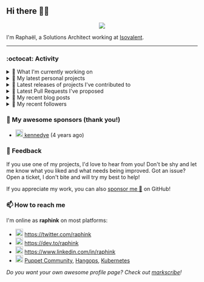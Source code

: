 ## Hi there 👋🏼


<p align="center">
  <a href="https://github.com/ryo-ma/github-profile-trophy"><img src="https://github-profile-trophy.vercel.app/?username=raphink&theme=darkhub&margin-w=15&margin-h=15&no-frame=true&column=5"/></a>
</p>


I'm Raphaël, a Solutions Architect working at [Isovalent](https://github.com/isovalent).

<hr />


### :octocat: Activity

<details>
<summary>👷 What I'm currently working on</summary>

- [raphink/dotfiles](https://github.com/raphink/dotfiles) -  (3 days ago)
- [raphink/juanita](https://github.com/raphink/juanita) -  (1 month ago)
- [cilium/cilium](https://github.com/cilium/cilium) - eBPF-based Networking, Security, and Observability (3 months ago)
- [cilium/cilium-cli](https://github.com/cilium/cilium-cli) - CLI to install, manage &amp; troubleshoot Kubernetes clusters running Cilium (3 months ago)
- [raphink/CV](https://github.com/raphink/CV) - My CV in both LaTeX &amp; web/ajax formats (8 months ago)
</details>

<details>
<summary>🌱 My latest personal projects</summary>

- [raphink/juanita](https://github.com/raphink/juanita) - 
- [raphink/picomo](https://github.com/raphink/picomo) - 
- [raphink/js-test](https://github.com/raphink/js-test) - 
- [raphink/book-template](https://github.com/raphink/book-template) - book-template
- [raphink/rebel-base](https://github.com/raphink/rebel-base) - rebel-base
</details>

<details>
<summary>🔭 Latest releases of projects I've contributed to</summary>

- [cilium/cilium-cli](https://github.com/cilium/cilium-cli) ([v0.16.17](https://github.com/cilium/cilium-cli/releases/tag/v0.16.17), 1 week ago) - CLI to install, manage &amp; troubleshoot Kubernetes clusters running Cilium
- [cilium/cilium](https://github.com/cilium/cilium) ([v1.17.0-pre.0](https://github.com/cilium/cilium/releases/tag/v1.17.0-pre.0), 2 weeks ago) - eBPF-based Networking, Security, and Observability
- [cilium/starwars-docker](https://github.com/cilium/starwars-docker) ([v2.0](https://github.com/cilium/starwars-docker/releases/tag/v2.0), 11 months ago) - Deathstar as a Service
</details>

<details>
<summary>🔨 Latest Pull Requests I've proposed</summary>

</details>

<details>
<summary>📜 My recent blog posts</summary>

- [Towards a Modular DevOps Stack](https://dev.to/camptocamp-ops/towards-a-modular-devops-stack-257c) (2 years ago)
- [A 15-year Puppet Journey](https://dev.to/raphink/a-15-year-puppet-journey-4o39) (2 years ago)
- [How to allow dynamic Terraform Provider Configuration](https://dev.to/camptocamp-ops/how-to-allow-dynamic-terraform-provider-configuration-20ik) (3 years ago)
- [March Cloud Native Romandie Meetup](https://dev.to/camptocamp-ops/march-cloud-native-romandie-meetup-o2f) (3 years ago)
- [Immutability &amp; loose coupling: a match made in heaven](https://dev.to/camptocamp-ops/immutability-loose-coupling-a-match-made-in-heaven-37kl) (3 years ago)
</details>

<details>
<summary>👥 My recent followers</summary>

- [<img src="https://avatars.githubusercontent.com/u/22192242?v=4" height="20"/> saintdle](https://github.com/saintdle)
- [<img src="https://avatars.githubusercontent.com/u/107572090?u=2ab285e31d2c0f709a3cb77c9055789805817e9b&amp;v=4" height="20"/> AudMonte01](https://github.com/AudMonte01)
- [<img src="https://avatars.githubusercontent.com/u/88345999?u=7551b77ece4e1e25b96f45c32b4b653d47ae8b81&amp;v=4" height="20"/> lumbrjx](https://github.com/lumbrjx)
- [<img src="https://avatars.githubusercontent.com/u/111011613?u=cb0e69146ac4d0dfbd847f1d81beb3a05d370672&amp;v=4" height="20"/> LMbakop](https://github.com/LMbakop)
- [<img src="https://avatars.githubusercontent.com/u/38990435?u=7769b0abb84131dc1dbb5aee838c3b3f8b0dfe8d&amp;v=4" height="20"/> hu8813](https://github.com/hu8813)
</details>


### 💚 My awesome sponsors (thank you!)

- [<img src="https://avatars.githubusercontent.com/u/1110127?v=4" height="20"/> kennedye](https://github.com/kennedye) (4 years ago)


### 💬 Feedback

If you use one of my projects, I'd love to hear from you!
Don't be shy and let me know what you liked and what needs being improved.
Got an issue? Open a ticket, I don't bite and will try my best to help!

If you appreciate my work, you can also [sponsor me 💚](https://github.com/sponsors/raphink) on GitHub!


### 📫 How to reach me

I'm online as **raphink** on most platforms:

- <img src="https://raw.githubusercontent.com/FortAwesome/Font-Awesome/master/svgs/brands/twitter.svg" width="20" alt="Twitter" /> https://twitter.com/raphink
- <img src="https://raw.githubusercontent.com/FortAwesome/Font-Awesome/master/svgs/brands/dev.svg" width="20" alt="Blog" /> https://dev.to/raphink
- <img src="https://raw.githubusercontent.com/FortAwesome/Font-Awesome/master/svgs/brands/linkedin.svg" width="20" alt="LinkedIn" /> https://www.linkedin.com/in/raphink
- <img src="https://raw.githubusercontent.com/FortAwesome/Font-Awesome/master/svgs/brands/slack.svg" width="20" alt="Slack" /> [Puppet Community](https://slack.puppet.com/), [Hangops](https://signup.hangops.com/), [Kubernetes](https://slack.k8s.io/)

*Do you want your own awesome profile page? Check out [markscribe](https://github.com/muesli/markscribe)!*
